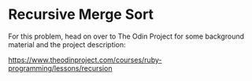 # Recursive Merge Sort

For this problem, head on over to The Odin Project for some background material and the project description:

https://www.theodinproject.com/courses/ruby-programming/lessons/recursion

